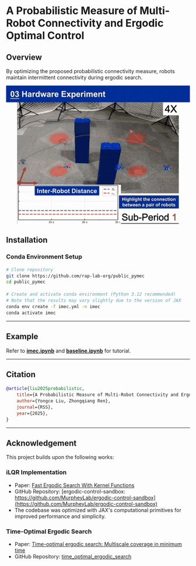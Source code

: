 # A Probabilistic Measure of Multi-Robot Connectivity and Ergodic Optimal Control

## Overview
<!-- ![](./imgs/IMEC_drones.gif) -->
By optimizing the proposed probabilistic connectivity measure, robots maintain intermittent connectivity during ergodic search.
<div align="center">
<img src="./imgs/IMEC_drones.gif" style="zoom:200%" alt=""/>
</div>

## Installation  

### Conda Environment Setup  
```bash
# Clone repository  
git clone https://github.com/rap-lab-org/public_pymec  
cd public_pymec 

# Create and activate conda environment (Python 3.12 recommended)  
# Note that the results may vary slightly due to the version of JAX
conda env create -f imec.yml -n imec
conda activate imec  
```
---

## Example  

Refer to **[imec.ipynb](./imec.ipynb)** and **[baseline.ipynb](./baseline.ipynb)** for tutorial.  

---

## Citation  

```bibtex
@article{liu2025probabilistic,
    title={A Probabilistic Measure of Multi-Robot Connectivity and Ergodic Optimal Control}, 
    author={Yongce Liu, Zhongqiang Ren},
    journal={RSS},
    year={2025},
}
```

---

## Acknowledgement  

This project builds upon the following works:  

### iLQR Implementation  

- Paper: [Fast Ergodic Search With Kernel Functions](https://ieeexplore.ieee.org/document/10891753)
- GitHub Repository:
[ergodic-control-sandbox: https://github.com/MurpheyLab/ergodic-control-sandbox](https://github.com/MurpheyLab/ergodic-control-sandbox)  
- The codebase was optimized with JAX's computational primitives for improved performance and simplicity.

### Time-Optimal Ergodic Search  

- Paper: [Time-optimal ergodic search: Multiscale coverage in minimum time](https://journals.sagepub.com/doi/abs/10.1177/02783649241273597) 
- GitHub Repository: [time_optimal_ergodic_search](https://github.com/ialab-yale/time_optimal_ergodic_search)  

<!-- ## Note
jax[cpu] and jax[gpu], results may be different. -->